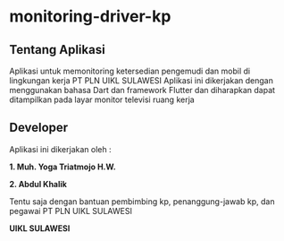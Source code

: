 # monitoring-driver-kp

## Tentang Aplikasi

Aplikasi untuk memonitoring ketersedian pengemudi dan mobil di lingkungan kerja PT PLN UIKL SULAWESI
Aplikasi ini dikerjakan dengan menggunakan bahasa Dart dan framework Flutter dan diharapkan dapat ditampilkan pada
layar monitor televisi ruang kerja

## Developer

Aplikasi ini dikerjakan oleh :

**1. Muh. Yoga Triatmojo H.W.**

**2. Abdul Khalik**

Tentu saja dengan bantuan pembimbing kp, penanggung-jawab kp, dan pegawai PT PLN UIKL SULAWESI

**UIKL SULAWESI**
